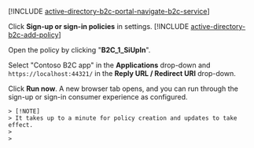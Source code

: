 [!INCLUDE [active-directory-b2c-portal-navigate-b2c-service](active-directory-b2c-portal-navigate-b2c-service.md)]

Click **Sign-up or sign-in policies** in settings.
[!INCLUDE [active-directory-b2c-add-policy](active-directory-b2c-add-policy.md)]

Open the policy by clicking "**B2C_1_SiUpIn**".

Select "Contoso B2C app" in the **Applications** drop-down and `https://localhost:44321/` in the **Reply URL / Redirect URI** drop-down.

Click **Run now**. A new browser tab opens, and you can run through the sign-up or sign-in consumer experience as configured.
    
    > [!NOTE]
    > It takes up to a minute for policy creation and updates to take effect.
    > 
    > 